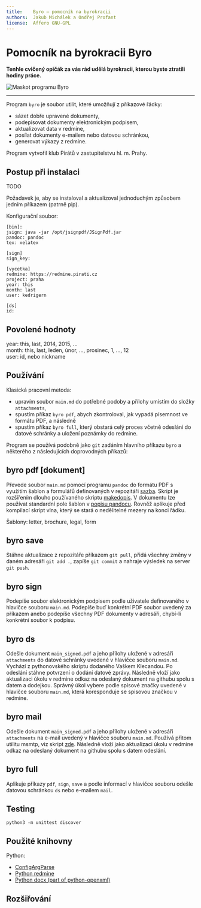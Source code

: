 ```yaml
---
title:    Byro – pomocník na byrokracii
authors:  Jakub Michálek a Ondřej Profant
license:  Affero GNU-GPL
---
```



Pomocník na byrokracii Byro
============================

**Tenhle cvičený opičák za vás rád udělá byrokracii,
kterou byste ztratili hodiny práce.** 

![Maskot programu Byro](files/mascot.png)

----

Program `byro` je soubor utilit, které umožňují z příkazové řádky:

* sázet dobře upravené dokumenty,
* podepisovat dokumenty elektronickým podpisem,
* aktualizovat data v redmine,
* posílat dokumenty e-mailem nebo datovou schránkou,
* generovat výkazy z redmine. 

Program vytvořil klub Pirátů v zastupitelstvu hl. m. Prahy.


Postup při instalaci
--------------------
TODO

Požadavek je, aby se instaloval a aktualizoval jednoduchým způsobem jedním příkazem (patrně pip).

Konfigurační soubor:

```
[bin]:
jsign: java -jar /opt/jsignpdf/JSignPdf.jar
pandoc: pandoc
tex: xelatex

[sign]
sign_key: 

[vycetka]
redmine: https://redmine.pirati.cz
project: praha
year: this
month: last
user: kedrigern

[ds]
id:
```

## Povolené hodnoty

year: this, last, 2014, 2015, ...  
month: this, last, leden, únor, ..., prosinec, 1, ..., 12  
user: id, nebo nickname  

Používání
---------

Klasická pracovní metoda: 

* upravím soubor `main.md` do potřebné podoby a přílohy umístím do složky `attachments`, 
* spustím příkaz `byro pdf`, abych zkontroloval, jak vypadá písemnost ve formátu PDF, a následně 
* spustím příkaz `byro full`, který obstará celý proces včetně odeslání do datové schránky a uložení poznámky do redmine.

Program se používá podobně jako `git` zadáním hlavního příkazu `byro` a některého z následujících doprovodných příkazů: 

## byro pdf [dokument]

Převede soubor `main.md` pomocí programu `pandoc` do formátu PDF s využitím šablon a formulářů definovaných v repozitáři [sazba](https://github.com/jmichalek/sazba). Skript je rozšířením dlouho používaného skriptu [makedopis](https://github.com/jmichalek/sazba/blob/master/scripts/makedopis.sh). V dokumentu lze používat standardní pole šablon v [popisu pandocu](http://pandoc.org/demo/example9/templates.html). Rovněž aplikuje před kompilací skript vlna, který se stará o nedělitelné mezery na konci řádku.

Šablony: letter, brochure, legal, form

## byro save

Stáhne aktualizace z repozitáře příkazem `git pull`, přidá všechny změny v daném adresáři `git add .`, zapíše `git commit` a nahraje výsledek na server `git push`.

## byro sign

Podepíše soubor elektronickým podpisem podle uživatele definovaného v hlavičce souboru `main.md`. Podepíše buď konkrétní PDF soubor uvedený za příkazem anebo podepíše všechny PDF dokumenty v adresáři, chybí-li konkrétní soubor k podpisu.

## byro ds

Odešle dokument `main_signed.pdf` a jeho přílohy uložené v adresáři `attachments` do datové schránky uvedené v hlavičce souboru `main.md`. Vychází z pythonovského skriptu dodaného Vaškem Klecandou. Po odeslání stáhne potvrzení o dodání datové zprávy. Následně vloží jako aktualizaci úkolu v redmine odkaz na odeslaný dokument na githubu spolu s datem a dodejkou. Správný úkol vybere podle spisové značky uvedené v hlavičce souboru `main.md`, která koresponduje se spisovou značkou v redmine.

## byro mail

Odešle dokument `main_signed.pdf` a jeho přílohy uložené v adresáři `attachments` na e-mail uvedený v hlavičce souboru `main.md`. Používá přitom utilitu msmtp, viz skript [zde](https://github.com/jmichalek/gapisend/blob/master/sendmail.sh). Následně vloží jako aktualizaci úkolu v redmine odkaz na odeslaný dokument na githubu spolu s datem odeslání.

## byro full

Aplikuje příkazy `pdf`, `sign`, `save` a podle informací v hlavičce souboru odešle datovou schránkou `ds` nebo e-mailem `mail`. 


Testing
-------

```
python3 -m unittest discover
```

Použité knihovny
----------------

Python:

* [ConfigArgParse](https://pypi.python.org/pypi/ConfigArgParse)
* [Python redmine](https://github.com/maxtepkeev/python-redmine)
* [Python docx (part of python-openxml)](https://github.com/python-openxml/python-docx)


Rozšiřování
-----------

